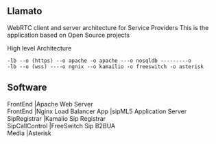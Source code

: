 Llamato
--------
WebRTC client and server architecture for Service Providers
This is the application based on Open Source projects

High level Architecture

    -lb --o (https) --o apache -o apache ---o nosqldb ---------o
    -lb --o (wss) ----o ngnix --o kamailio -o freeswitch -o asterisk 

Software
--------------------------------------
FrontEnd	|Apache Web Server			
FrontEnd	|Nginx Load Balancer
App	 	|sipML5 Application Server 	
SipRegistrar	|Kamalio Sip Registrar			
SipCallControl	|FreeSwitch Sip B2BUA		
Media		|Asterisk

